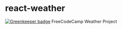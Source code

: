 # react-weather

[![Greenkeeper badge](https://badges.greenkeeper.io/chakrihacker/react-weather.svg)](https://greenkeeper.io/)
FreeCodeCamp Weather Project